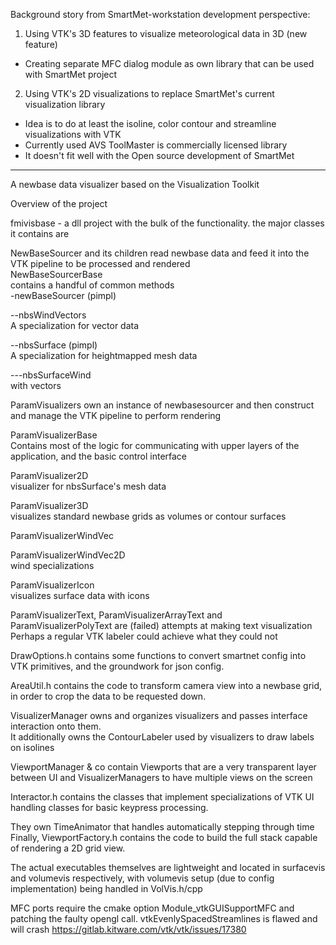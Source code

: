 Background story from SmartMet-workstation development perspective:
1. Using VTK's 3D features to visualize meteorological data in 3D (new feature)
 - Creating separate MFC dialog module as own library that can be used with SmartMet project
2. Using VTK's 2D visualizations to replace SmartMet's current visualization library
 - Idea is to do at least the isoline, color contour and streamline visualizations with VTK
 - Currently used AVS ToolMaster is commercially licensed library
 - It doesn't fit well with the Open source development of SmartMet
----------------------------------------------------------------------

A newbase data visualizer based on the Visualization Toolkit

Overview of the project  

fmivisbase - a dll project with the bulk of the functionality. the major classes it contains are  

NewBaseSourcer and its children read newbase data and feed it into the VTK pipeline to be processed and rendered  
NewBaseSourcerBase  
  contains a handful of common methods  
-newBaseSourcer (pimpl)  

--nbsWindVectors  
A specialization for vector data  


--nbsSurface (pimpl)  
  A specialization for heightmapped mesh data  
  
---nbsSurfaceWind  
    with vectors  
    

ParamVisualizers own an instance of newbasesourcer and then construct and manage the VTK pipeline to perform rendering  


ParamVisualizerBase  
  Contains most of the logic for communicating with upper layers of the application, and the basic control interface  
  
ParamVisualizer2D  
  visualizer for nbsSurface's mesh data  
  
ParamVisualizer3D  
  visualizes standard newbase grids as volumes or contour surfaces  
  
ParamVisualizerWindVec  

ParamVisualizerWindVec2D  
  wind specializations  

ParamVisualizerIcon  
  visualizes surface data with icons  

ParamVisualizerText, ParamVisualizerArrayText and ParamVisualizerPolyText are (failed) attempts at making text visualization  
Perhaps a regular VTK labeler could achieve what they could not  


DrawOptions.h contains some functions to convert smartnet config into VTK primitives, and the groundwork for json config.  

AreaUtil.h contains the code to transform camera view into a newbase grid, in order to crop the data to be requested down.  


VisualizerManager owns and organizes visualizers and passes interface interaction onto them.   
It additionally owns the ContourLabeler used by visualizers to draw labels on isolines  

ViewportManager & co contain Viewports that are a very transparent layer between UI and VisualizerManagers to have multiple views on the screen  


Interactor.h contains the classes that implement specializations of VTK UI handling classes for basic keypress processing.  

They own TimeAnimator that handles automatically stepping through time  
Finally, ViewportFactory.h contains the code to build the full stack capable of rendering a 2D grid view.  


The actual executables themselves are lightweight and located in surfacevis and volumevis respectively, 
with volumevis setup (due to config implementation) being handled in VolVis.h/cpp  


MFC ports require the cmake option Module_vtkGUISupportMFC and patching the faulty opengl call.
vtkEvenlySpacedStreamlines is flawed and will crash https://gitlab.kitware.com/vtk/vtk/issues/17380
